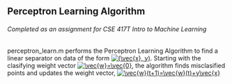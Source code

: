 ## Perceptron Learning Algorithm  
###### Completed as an assignment for CSE 417T Intro to Machine Learning  
perceptron_learn.m performs the Perceptron Learning Algorithm to find a linear separator on data of the form <a href="https://www.codecogs.com/eqnedit.php?latex=(\vec{x},&space;y)" target="_blank"><img src="https://latex.codecogs.com/png.latex?(\vec{x},&space;y)" title="(\vec{x}, y)" /></a>.  Starting with the clasifying weight vector <a href="https://www.codecogs.com/eqnedit.php?latex=\vec{w}=\vec{0}" target="_blank"><img src="https://latex.codecogs.com/png.latex?\vec{w}=\vec{0}" title="\vec{w}=\vec{0}" /></a>, the algorithm finds misclasified points and updates the weight vector, <a href="https://www.codecogs.com/eqnedit.php?latex=\vec{w}(t&plus;1)=\vec{w}(t)&plus;y\vec{x}" target="_blank"><img src="https://latex.codecogs.com/png.latex?\vec{w}(t&plus;1)=\vec{w}(t)&plus;y\vec{x}" title="\vec{w}(t+1)=\vec{w}(t)+y\vec{x}" /></a>

